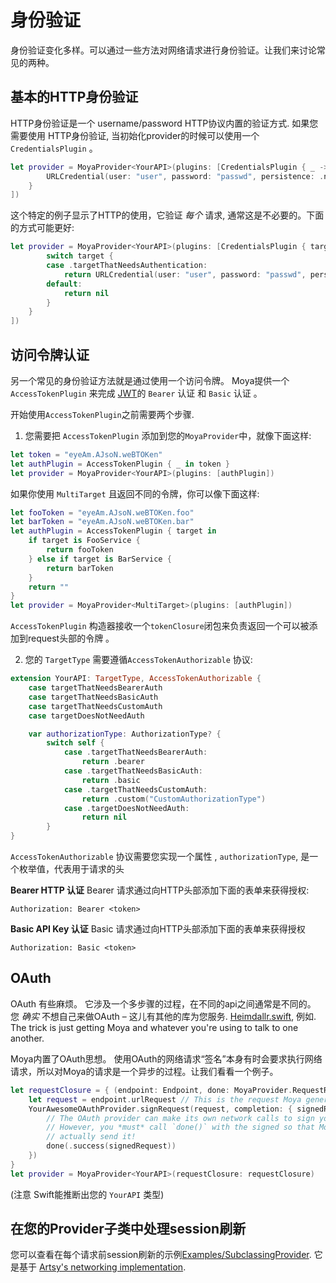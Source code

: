 # 身份验证

身份验证变化多样。可以通过一些方法对网络请求进行身份验证。让我们来讨论常见的两种。

## 基本的HTTP身份验证

HTTP身份验证是一个 username/password HTTP协议内置的验证方式. 如果您需要使用 HTTP身份验证, 当初始化provider的时候可以使用一个 `CredentialsPlugin`
。

```swift
let provider = MoyaProvider<YourAPI>(plugins: [CredentialsPlugin { _ -> URLCredential? in
        URLCredential(user: "user", password: "passwd", persistence: .none)
    }
])
```

这个特定的例子显示了HTTP的使用，它验证 _每个_ 请求,
通常这是不必要的。下面的方式可能更好:

```swift
let provider = MoyaProvider<YourAPI>(plugins: [CredentialsPlugin { target -> URLCredential? in
        switch target {
        case .targetThatNeedsAuthentication:
            return URLCredential(user: "user", password: "passwd", persistence: .none)
        default:
            return nil
        }
    }
])
```

## 访问令牌认证
另一个常见的身份验证方法就是通过使用一个访问令牌。
Moya提供一个 `AccessTokenPlugin` 来完成
 [JWT](https://jwt.io/introduction/)的 `Bearer` 认证 和 `Basic` 认证 。

 开始使用`AccessTokenPlugin`之前需要两个步骤.

1. 您需要把 `AccessTokenPlugin` 添加到您的`MoyaProvider`中，就像下面这样:

```Swift
let token = "eyeAm.AJsoN.weBTOKen"
let authPlugin = AccessTokenPlugin { _ in token }
let provider = MoyaProvider<YourAPI>(plugins: [authPlugin])
```

如果你使用 `MultiTarget` 且返回不同的令牌，你可以像下面这样:

```swift
let fooToken = "eyeAm.AJsoN.weBTOKen.foo"
let barToken = "eyeAm.AJsoN.weBTOKen.bar"
let authPlugin = AccessTokenPlugin { target in 
    if target is FooService {
        return fooToken    
    } else if target is BarService {
        return barToken
    }
    return ""
}
let provider = MoyaProvider<MultiTarget>(plugins: [authPlugin])
```

`AccessTokenPlugin` 构造器接收一个`tokenClosure`闭包来负责返回一个可以被添加到request头部的令牌 。

2. 您的 `TargetType` 需要遵循`AccessTokenAuthorizable` 协议:

```Swift
extension YourAPI: TargetType, AccessTokenAuthorizable {
    case targetThatNeedsBearerAuth
    case targetThatNeedsBasicAuth
    case targetThatNeedsCustomAuth
    case targetDoesNotNeedAuth

    var authorizationType: AuthorizationType? {
        switch self {
            case .targetThatNeedsBearerAuth:
                return .bearer
            case .targetThatNeedsBasicAuth:
                return .basic
            case .targetThatNeedsCustomAuth:
                return .custom("CustomAuthorizationType")
            case .targetDoesNotNeedAuth:
                return nil
        }
}
```

`AccessTokenAuthorizable` 协议需要您实现一个属性 , `authorizationType`, 是一个枚举值，代表用于请求的头

**Bearer HTTP 认证**
Bearer 请求通过向HTTP头部添加下面的表单来获得授权:

```
Authorization: Bearer <token>
```

**Basic API Key 认证**
Basic 请求通过向HTTP头部添加下面的表单来获得授权

```
Authorization: Basic <token>
```

## OAuth

OAuth 有些麻烦。 它涉及一个多步骤的过程，在不同的api之间通常是不同的。 您 _确实_ 不想自己来做OAuth –
这儿有其他的库为您服务. [Heimdallr.swift](https://github.com/rheinfabrik/Heimdallr.swift),
例如. The trick is just getting Moya and whatever you're using to talk
to one another.

Moya内置了OAuth思想。 使用OAuth的网络请求“签名”本身有时会要求执行网络请求，所以对Moya的请求是一个异步的过程。让我们看看一个例子。

```swift
let requestClosure = { (endpoint: Endpoint, done: MoyaProvider.RequestResultClosure) in
    let request = endpoint.urlRequest // This is the request Moya generates
    YourAwesomeOAuthProvider.signRequest(request, completion: { signedRequest in
        // The OAuth provider can make its own network calls to sign your request.
        // However, you *must* call `done()` with the signed so that Moya can
        // actually send it!
        done(.success(signedRequest))
    })
}
let provider = MoyaProvider<YourAPI>(requestClosure: requestClosure)
```

(注意 Swift能推断出您的 `YourAPI` 类型)

## 在您的Provider子类中处理session刷新

您可以查看在每个请求前session刷新的示例[Examples/SubclassingProvider](Examples/SubclassingProvider.md).
它是基于 [Artsy's networking implementation](https://github.com/artsy/eidolon/blob/master/Kiosk/App/Networking/Networking.swift).
